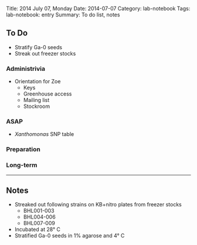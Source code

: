 Title: 2014 July 07, Monday
Date: 2014-07-07
Category: lab-notebook
Tags: lab-notebook: entry
Summary: To do list, notes

## To Do ##

- Stratify Ga-0 seeds
- Streak out freezer stocks

### Administrivia ###

- Orientation for Zoe
    - Keys
    - Greenhouse access
    - Mailing list
    - Stockroom

### ASAP ###

- _Xanthomonas_ SNP table

### Preparation ###

### Long-term ###

***

## Notes ##

- Streaked out following strains on KB+nitro plates from freezer stocks
    - BHL001-003
    - BHL004-006
    - BHL007-009
- Incubated at 28&deg; C
- Stratified Ga-0 seeds in 1% agarose and 4&deg; C

